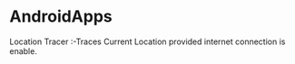 AndroidApps
===========

Location Tracer :-Traces Current  Location provided internet connection is enable.
